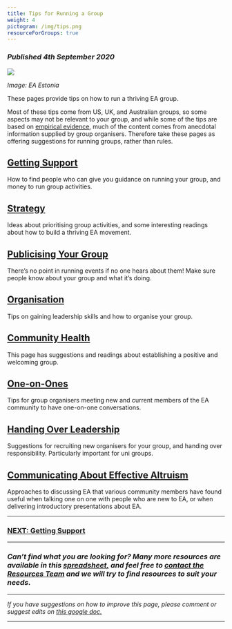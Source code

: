 ```yaml
---
title: Tips for Running a Group
weight: 4
pictogram: /img/tips.png
resourceForGroups: true
---
```

### _Published 4th September 2020_

<p class="large_image_wrapper">
<img src="/img/tipseaestonia.jpg" />
</p>

_Image: EA Estonia_

These pages provide tips on how to run a thriving EA group. 

Most of these tips come from US, UK, and Australian groups, so some aspects may not be relevant to your group, and while some of the tips are based on <a target="_blank" href="https://drive.google.com/file/d/1t_F8gJ69X-gDBeCWoN50iL5UzPBxV8DE/view">empirical evidence</a>, much of the content comes from anecdotal information supplied by group organisers. Therefore take these pages as offering suggestions for running groups, rather than rules. 


## [Getting Support](/tips/support/)
How to find people who can give you guidance on running your group, and money to run group activities.

## [Strategy](/tips/strategy/)

Ideas about prioritising group activities, and some interesting readings about how to build a thriving EA movement.


## [Publicising Your Group](/tips/publicity)
There’s no point in running events if no one hears about them! Make sure people know about your group and what it’s doing.

## [Organisation](/tips/organisation/)

Tips on gaining leadership skills and how to organise your group.


## [Community Health](/tips/community-health)

This page has suggestions and readings about establishing a positive and welcoming group.

## [One-on-Ones](/tips/one-on-ones/)
Tips for group organisers meeting new and current members of the EA community to have one-on-one conversations.


## [Handing Over Leadership](/tips/handover/)
Suggestions for recruiting new organisers for your group, and handing over responsibility. Particularly important for uni groups.

## [Communicating About Effective Altruism](/learn/communicate-ea)
Approaches to discussing EA that various community members have found useful when talking one on one with people who are new to EA, or when delivering introductory presentations about EA.
<hr>

### [NEXT: Getting Support](/tips/support/)

<hr> 

### _Can’t find what you are looking for? Many more resources are available in this_ <a target="_blank" href="https://drive.google.com/open?id=1KccDPdGtsX3tS-bE2xrUchqDdIO0qr7jLp6_s1c2ViM">_spreadsheet,_</a> _and feel free to_ <a target="_blank" href="https://resources.eahub.org/contact/">_contact the Resources Team_</a> _and we will try to find resources to suit your needs._  

<hr>

_If you have suggestions on how to improve this page, please comment or suggest edits on_ <a target="_blank" href="https://docs.google.com/document/d/1iY5IjE5VBK42cMRvrceUyav195ScJhtPOA7t9umAFb8/edit?usp=sharing">_this google doc._</a>

<hr>

